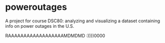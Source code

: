 # poweroutages
A project for course DSC80: analyzing and visualizing a dataset containing info on power outages in the U.S.


RAAAAAAAAAAAAAAAAAAMDMDMD :))))0000
